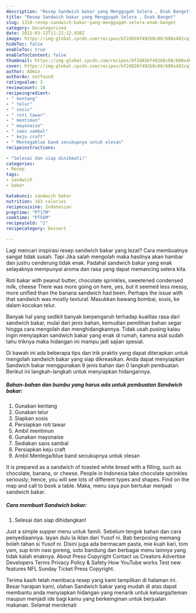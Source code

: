 ```yaml
---
description: "Resep Sandwich bakar yang Menggugah Selera , Enak Banget"
title: "Resep Sandwich bakar yang Menggugah Selera , Enak Banget"
slug: 1310-resep-sandwich-bakar-yang-menggugah-selera-enak-banget
category: Uncategorized
date: 2022-03-12T11:21:12.838Z
image: https://img-global.cpcdn.com/recipes/bf2d026f492b8c08/680x482cq70/sandwich-bakar-foto-resep-utama.jpg
hideToc: false
enableToc: true
enableTocContent: false
thumbnail: https://img-global.cpcdn.com/recipes/bf2d026f492b8c08/680x482cq70/sandwich-bakar-foto-resep-utama.jpg
cover: https://img-global.cpcdn.com/recipes/bf2d026f492b8c08/680x482cq70/sandwich-bakar-foto-resep-utama.jpg
author: Admin
authorAv: notfound
ratingvalue: 3
reviewcount: 18
recipeingredient:
- " kentang"
- " telur"
- " sosis"
- " roti tawar"
- " mentimun"
- " mayonaise"
- " saos sambal"
- " keju craft"
- " Mentegablue band secukupnya untuk olesan"
recipeinstructions:

- "Selesai dan siap dinikmati!"
categories:
- Resep
tags:
- sandwich
- bakar

katakunci: sandwich bakar 
nutrition: 163 calories
recipecuisine: Indonesian
preptime: "PT17M"
cooktime: "PT56M"
recipeyield: "2"
recipecategory: Dessert

---
```



Lagi mencari inspirasi resep sandwich bakar yang lezat? Cara membuatnya sangat tidak susah. Tapi Jika salah mengolah maka hasilnya akan hambar dan justru cenderung tidak enak. Padahal sandwich bakar yang enak selayaknya mempunyai aroma dan rasa yang dapat memancing selera kita.


Roti bakar with peanut butter, chocolate sprinkles, sweetened condensed milk, cheese There was more going on here, yes, but it seemed less messy, more unified than the banana sandwich had been. Perhaps the issue with that sandwich was mostly textural. Masukkan bawang bombai, sosis, ke dalam kocokan telur.

Banyak hal yang sedikit banyak berpengaruh terhadap kualitas rasa dari sandwich bakar, mulai dari jenis bahan, kemudian pemilihan bahan segar hingga cara mengolah dan menghidangkannya. Tidak usah pusing kalau ingin menyiapkan sandwich bakar yang enak di rumah, karena asal sudah tahu triknya maka hidangan ini mampu jadi sajian spesial.


Di bawah ini ada beberapa tips dan trik praktis yang dapat diterapkan untuk mengolah sandwich bakar yang siap dikreasikan. Anda dapat menyiapkan Sandwich bakar menggunakan 9 jenis bahan dan 0 langkah pembuatan. Berikut ini langkah-langkah untuk menyiapkan hidangannya.

<!--inarticleads1-->

##### Bahan-bahan dan bumbu yang harus ada untuk pembuatan Sandwich bakar:

1. Gunakan  kentang
1. Gunakan  telur
1. Siapkan  sosis
1. Persiapkan  roti tawar
1. Ambil  mentimun
1. Gunakan  mayonaise
1. Sediakan  saos sambal
1. Persiapkan  keju craft
1. Ambil  Mentega/blue band secukupnya untuk olesan


It is prepared as a sandwich of toasted white bread with a filling, such as chocolate, banana, or cheese. People in Indonesia take chocolate sprinkles seriously; hence, you will see lots of different types and shapes. Find on the map and call to book a table. Maka, menu saya pun bertukar menjadi sandwich bakar. 

<!--inarticleads2-->

##### Cara membuat Sandwich bakar:


1. Selesai dan siap dihidangkan!

Just a simple supper menu untuk famili. Sebelum tengok bahan dan cara penyediaannya. layan dulu la iklan dari Yusof ni. Bab berposing memang boleh tahan si Yusof ni. Disini juga ada bermacam pasta, mie kuah kari, tom yam, sup krim nasi goreng, soto bandung dan berbagai menu lainnya yang tidak kalah enaknya. About Press Copyright Contact us Creators Advertise Developers Terms Privacy Policy &amp; Safety How YouTube works Test new features NFL Sunday Ticket Press Copyright. 

Terima kasih telah membaca resep yang kami tampilkan di halaman ini. Besar harapan kami, olahan Sandwich bakar yang mudah di atas dapat membantu anda menyiapkan hidangan yang menarik untuk keluarga/teman maupun menjadi ide bagi kamu yang berkeinginan untuk berjualan makanan. Selamat menikmati
